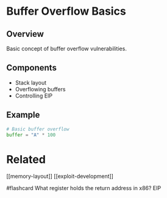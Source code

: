 # Buffer Overflow Basics

## Overview
Basic concept of buffer overflow vulnerabilities.

## Components
- Stack layout
- Overflowing buffers
- Controlling EIP

## Example
```python
# Basic buffer overflow
buffer = "A" * 100
```

# Related 

[[memory-layout]]
[[exploit-development]]

#flashcard What register holds the return address in x86?
EIP